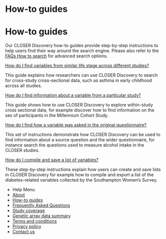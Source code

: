 <div class="row page-title">
  <div class="meta pull-left">
    <h1>How-to guides</h1>
  </div>
</div>

<div class="row">
  <div class="col-sm-8">

<h1>How-to guides</h1>

<p>Our CLOSER Discovery how-to guides provide step-by-step instructions to help users find their way around the search engine. Please also refer to the <a href="/page/faqs/12#searching">FAQs How to search</a> for advanced search options.</p>
<p><a href="https://www.closer.ac.uk/wp-content/uploads/CLOSER-Discovery-how-to-guides-find-varaibles-from-similar-life-stages-across-different-studies.pdf" target="_blank">How do I find variables from similar life stage across different studies?</a></p>
<p>This guide explains how researchers can use CLOSER Discovery to search for cross-study cross-sectional data, such as asthma in early childhood across all studies.</p>
<p><a href="https://www.closer.ac.uk/wp-content/uploads/CLOSER-Discovery-how-to-guides-find-information-about-variable-from-particular-study.pdf" target="_blank">How do I find information about a variable from a particular study?</a></p>
<p>This guide shows how to use CLOSER Discovery to explore within-study cross sectional data, for example discover how to find information on the sex of participants in the Millennium Cohort Study.</p>
<p><a href="https://www.closer.ac.uk/wp-content/uploads/CLOSER-Discovery-how-to-guides-find-how-variable-was-asked-in-original-questionnaire.pdf" target="_blank">How do I find how a variable was asked in the original questionnaire?</a></p>
<p>This set of instructions demonstrate how CLOSER Discovery can be used to find information about a source question and the wider questionnaire, for instance search the questions used to measure alcohol intake in the CLOSER studies.</p>
<p><a href="https://www.closer.ac.uk/wp-content/uploads/CLOSER-Discovery-how-to-guides-compile-and-save-list-of-variables.pdf" target="_blank">How do I compile and save a list of variables?</a></p>
<p>These step-by-step instructions explain how users can create and save lists in CLOSER Discovery for example how to compile and export a list of the diabetes-related variables collected by the Southampton Women’s Survey.</p>

</div>

  <div class="nav nav-pills nav-stacked col-sm-offset-1 col-sm-3">
    <ul class="help-pages-menu">
    <li class="nav-title">Help Menu</li>
    <li><a href="/page/about/1">About</a></li>
    <li class="active"><a href="/page/how-to-guides/6">How-to guides</a></li>
    <li><a href="/page/faqs/4">Frequently Asked Questions</a></li>
    <li><a href="/page/content/2">Study coverage</a></li>
    <li><a href="/page/genetics/5">Genetic array data summary</a></li>
    <li><a href="/page/terms/3">Terms and conditions</a></li>
    <li><a href="/page/privacy-policy/7">Privacy policy</a></li>
    <li><a href="https://www.closer.ac.uk/contact/">Contact us</a></li>
  </ul>
</div>
</div>


